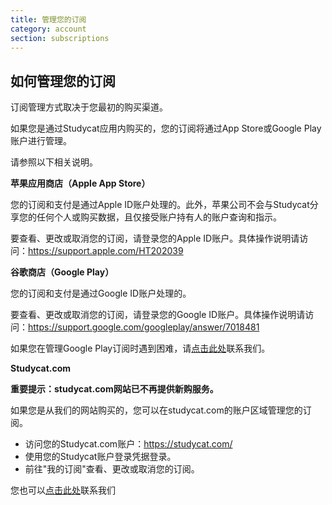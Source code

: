 ```yaml
---
title: 管理您的订阅
category: account
section: subscriptions
---
```

## 如何管理您的订阅

订阅管理方式取决于您最初的购买渠道。

如果您是通过Studycat应用内购买的，您的订阅将通过App Store或Google Play账户进行管理。

 

请参照以下相关说明。

 

**苹果应用商店（Apple App Store）**

您的订阅和支付是通过Apple ID账户处理的。此外，苹果公司不会与Studycat分享您的任何个人或购买数据，且仅接受账户持有人的账户查询和指示。

要查看、更改或取消您的订阅，请登录您的Apple ID账户。具体操作说明请访问：<https://support.apple.com/HT202039>

 

**谷歌商店（Google Play）**

您的订阅和支付是通过Google ID账户处理的。

要查看、更改或取消您的订阅，请登录您的Google ID账户。具体操作说明请访问：<https://support.google.com/googleplay/answer/7018481>

如果您在管理Google Play订阅时遇到困难，请[点击此处](https://help.studycat.com/hc/en-us/requests/new)联系我们。

 

**Studycat.com**

**重要提示：studycat.com网站已不再提供新购服务。**

如果您是从我们的网站购买的，您可以在studycat.com的账户区域管理您的订阅。

* 访问您的Studycat.com账户：<https://studycat.com/>
* 使用您的Studycat账户登录凭据登录。
* 前往"我的订阅"查看、更改或取消您的订阅。

您也可以[点击此处](https://help.studycat.com/hc/en-us/requests/new)联系我们